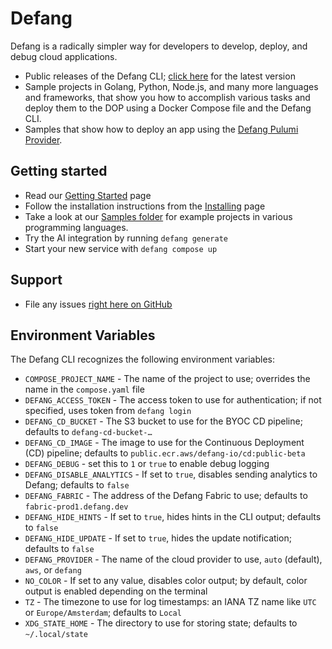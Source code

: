 # Defang

Defang is a radically simpler way for developers to develop, deploy, and debug cloud applications.

- Public releases of the Defang CLI; [click here](https://github.com/DefangLabs/defang/releases/latest/) for the latest version
- Sample projects in Golang, Python, Node.js, and many more languages and frameworks, that show you how to accomplish various tasks and deploy them to the DOP using a Docker Compose file and the Defang CLI.
- Samples that show how to deploy an app using the [Defang Pulumi Provider](https://github.com/DefangLabs/pulumi-defang).

## Getting started

- Read our [Getting Started](https://docs.defang.io/docs/getting-started) page
- Follow the installation instructions from the [Installing](https://docs.defang.io/docs/getting-started/installing) page
- Take a look at our [Samples folder](https://github.com/DefangLabs/defang/tree/main/samples) for example projects in various programming languages.
- Try the AI integration by running `defang generate`
- Start your new service with `defang compose up`

## Support

- File any issues [right here on GitHub](https://github.com/DefangLabs/defang/issues)

## Environment Variables

The Defang CLI recognizes the following environment variables:

- `COMPOSE_PROJECT_NAME` - The name of the project to use; overrides the name in the `compose.yaml` file
- `DEFANG_ACCESS_TOKEN` - The access token to use for authentication; if not specified, uses token from `defang login`
- `DEFANG_CD_BUCKET` - The S3 bucket to use for the BYOC CD pipeline; defaults to `defang-cd-bucket-…`
- `DEFANG_CD_IMAGE` - The image to use for the Continuous Deployment (CD) pipeline; defaults to `public.ecr.aws/defang-io/cd:public-beta`
- `DEFANG_DEBUG` - set this to `1` or `true` to enable debug logging
- `DEFANG_DISABLE_ANALYTICS` - If set to `true`, disables sending analytics to Defang; defaults to `false`
- `DEFANG_FABRIC` - The address of the Defang Fabric to use; defaults to `fabric-prod1.defang.dev`
- `DEFANG_HIDE_HINTS` - If set to `true`, hides hints in the CLI output; defaults to `false`
- `DEFANG_HIDE_UPDATE` - If set to `true`, hides the update notification; defaults to `false`
- `DEFANG_PROVIDER` - The name of the cloud provider to use, `auto` (default), `aws`, or `defang`
- `NO_COLOR` - If set to any value, disables color output; by default, color output is enabled depending on the terminal
- `TZ` - The timezone to use for log timestamps: an IANA TZ name like `UTC` or `Europe/Amsterdam`; defaults to `Local`
- `XDG_STATE_HOME` - The directory to use for storing state; defaults to `~/.local/state`